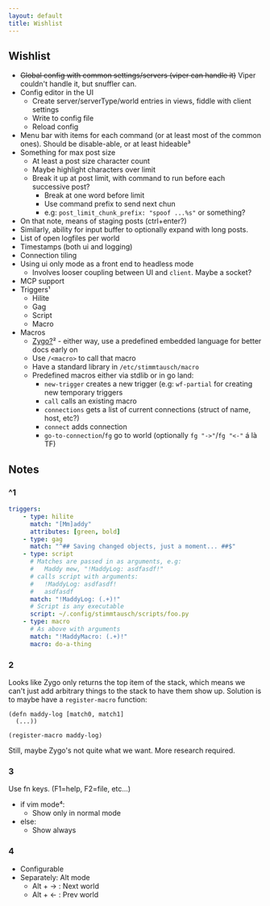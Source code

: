 ```yaml
---
layout: default
title: Wishlist
---
```


## Wishlist

* ~~Global config with common settings/servers (viper can handle it)~~ Viper couldn't handle it, but snuffler can.
* Config editor in the UI
    * Create server/serverType/world entries in views, fiddle with client settings
    * Write to config file
    * Reload config
* Menu bar with items for each command (or at least most of the common ones). Should be disable-able, or at least hideable³
* Something for max post size
    * At least a post size character count
    * Maybe highlight characters over limit
    * Break it up at post limit, with command to run before each successive post?
        * Break at one word before limit
        * Use command prefix to send next chun
        * e.g: `post_limit_chunk_prefix: "spoof ...%s"` or something?
* On that note, means of staging posts (ctrl+enter?)
* Similarly, ability for input buffer to optionally expand with long posts.
* List of open logfiles per world
* Timestamps (both ui and logging)
* Connection tiling
* Using ui only mode as a front end to headless mode
    * Involves looser coupling between UI and `client`. Maybe a socket?
* MCP support
* Triggers¹
    * Hilite
    * Gag
    * Script
    * Macro
* Macros
    * [Zygo?](https://github.com/glycerine/zygomys)² - either way, use a predefined embedded language for better docs early on
    * Use `/<macro>` to call that macro
    * Have a standard library in `/etc/stimmtausch/macro`
    * Predefined macros either via stdlib or in go land:
        * `new-trigger` creates a new trigger (e.g: `wf-partial` for creating new temporary triggers
        * `call` calls an existing macro
        * `connections` gets a list of current connections (struct of name, host, etc?)
        * `connect` adds connection
        * `go-to-connection`/`fg` go to world (optionally `fg "->"`/`fg "<-"` á là TF)


## Notes

### ^1

```yaml
triggers:
    - type: hilite
      match: "[Mm]addy"
      attributes: [green, bold]
    - type: gag
      match: "^## Saving changed objects, just a moment... ##$"
    - type: script
      # Matches are passed in as arguments, e.g:
      #   Maddy mew, "!MaddyLog: asdfasdf!"
      # calls script with arguments:
      #   !MaddyLog: asdfasdf!
      #   asdfasdf
      match: "!MaddyLog: (.+)!"
      # Script is any executable
      script: ~/.config/stimmtausch/scripts/foo.py
    - type: macro
      # As above with arguments
      match: "!MaddyMacro: (.+)!"
      macro: do-a-thing
```

### 2

Looks like Zygo only returns the top item of the stack, which means we can't just add arbitrary things to the stack to have them show up. Solution is to maybe have a `register-macro` function:

```zygo
(defn maddy-log [match0, match1]
  (...))

(register-macro maddy-log)
```

Still, maybe Zygo's not quite what we want. More research required.

### 3

Use fn keys. (F1=help, F2=file, etc...)

* if vim mode⁴:
    * Show only in normal mode
* else:
    * Show always

### 4

* Configurable
* Separately: Alt mode
    * Alt + → : Next world
    * Alt + ← : Prev world
